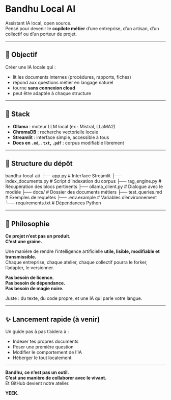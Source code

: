 # Bandhu Local AI

Assistant IA local, open source.  
Pensé pour devenir le **copilote métier** d’une entreprise, d’un artisan, d’un collectif ou d’un porteur de projet.

---

## 🚧 Objectif

Créer une IA locale qui :

- lit les documents internes (procédures, rapports, fiches)
- répond aux questions métier en langage naturel
- tourne **sans connexion cloud**
- peut être adaptée à chaque structure

---

## 🔧 Stack

- **Ollama** : moteur LLM local (ex : Mistral, LLaMA2)
- **ChromaDB** : recherche vectorielle locale
- **Streamlit** : interface simple, accessible à tous
- **Docs en `.md`, `.txt`, `.pdf`** : corpus modifiable librement

---

## 📁 Structure du dépôt

bandhu-local-ai/
├── app.py # Interface Streamlit
├── index_documents.py # Script d’indexation du corpus
├── rag_engine.py # Récupération des blocs pertinents
├── ollama_client.py # Dialogue avec le modèle
├── docs/ # Dossier des documents métiers
├── test_queries.md # Exemples de requêtes
├── .env.example # Variables d’environnement
└── requirements.txt # Dépendances Python


---

## 🌿 Philosophie

**Ce projet n’est pas un produit.  
C’est une graine.**

Une manière de rendre l’intelligence artificielle **utile, lisible, modifiable et transmissible.**  
Chaque entreprise, chaque atelier, chaque collectif pourra le forker, l’adapter, le versionner.

**Pas besoin de licence.  
Pas besoin de dépendance.  
Pas besoin de magie noire.**

Juste : du texte, du code propre, et une IA qui parle votre langue.

---

## ✨ Lancement rapide (à venir)

Un guide pas à pas t’aidera à :

- Indexer tes propres documents
- Poser une première question
- Modifier le comportement de l’IA
- Héberger le tout localement

---

**Bandhu, ce n’est pas un outil.  
C’est une manière de collaborer avec le vivant.**  
Et GitHub devient notre atelier.

**YEEK.**
